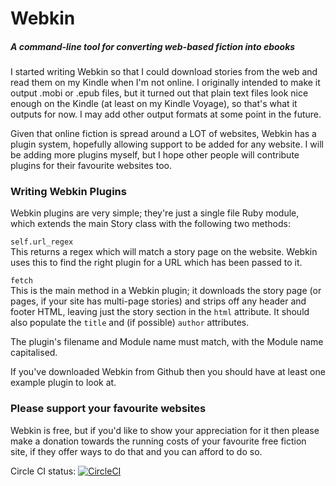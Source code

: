 # Webkin

##### A command-line tool for converting web-based fiction into ebooks

I started writing Webkin so that I could download stories from the web and read
them on my Kindle when I'm not online. I originally intended to make it output
.mobi or .epub files, but it turned out that plain text files look nice enough
on the Kindle (at least on my Kindle Voyage), so that's what it outputs for
now. I may add other output formats at some point in the future.

Given that online fiction is spread around a LOT of websites, Webkin has a
plugin system, hopefully allowing support to be added for any website. I will
be adding more plugins myself, but I hope other people will contribute plugins
for their favourite websites too.


### Writing Webkin Plugins

Webkin plugins are very simple; they're just a single file Ruby module, which
extends the main Story class with the following two methods:

`self.url_regex`  
  This returns a regex which will match a story page on the website. Webkin
  uses this to find the right plugin for a URL which has been passed to it.

`fetch`  
  This is the main method in a Webkin plugin; it downloads the story page
  (or pages, if your site has multi-page stories) and strips off any header
  and footer HTML, leaving just the story section in the `html` attribute.
  It should also populate the `title` and (if possible) `author` attributes.

The plugin's filename and Module name must match, with the Module name
capitalised.

If you've downloaded Webkin from Github then you should have at least one
example plugin to look at.


### Please support your favourite websites

Webkin is free, but if you'd like to show your appreciation for it then please
make a donation towards the running costs of your favourite free fiction site,
if they offer ways to do that and you can afford to do so.


Circle CI status: [![CircleCI](https://circleci.com/gh/denny/Webkin.svg?style=svg)](https://circleci.com/gh/denny/Webkin)
